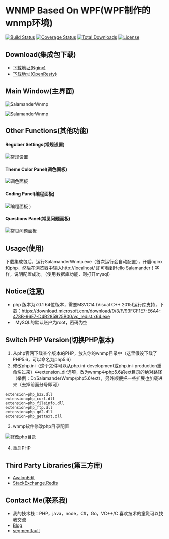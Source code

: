 # WNMP Based On WPF(WPF制作的wnmp环境)

[![Build Status](https://travis-ci.org/slimphp/Slim.svg?branch=develop)](https://travis-ci.org/slimphp/Slim)
[![Coverage Status](https://coveralls.io/repos/slimphp/Slim/badge.svg)](https://coveralls.io/r/slimphp/Slim)
[![Total Downloads](https://poser.pugx.org/slim/slim/downloads)](https://packagist.org/packages/slim/slim)
[![License](https://poser.pugx.org/slim/slim/license)](https://packagist.org/packages/slim/slim)

## Download(集成包下载)
* [下载地址(Nginx)](http://ongd1spyv.bkt.clouddn.com/SalamanderWnmp.7z)
* [下载地址(OpenResty)](http://ongd1spyv.bkt.clouddn.com/SalamanderWnmp-OpenResty.7z)

## Main Window(主界面)
![SalamanderWnmp](https://cloud.githubusercontent.com/assets/16663435/25646342/079fc59a-2fea-11e7-9e54-836da73ec8d6.png)

![SalamanderWnmp](https://cloud.githubusercontent.com/assets/16663435/25646415/acd9bf20-2fea-11e7-9ed2-f878ff66b2e5.png)


## Other Functions(其他功能)
#### Regulaer Settings(常规设置)
![常规设置](https://user-images.githubusercontent.com/16663435/30427886-22070566-9984-11e7-9fc0-9900064b7d71.png)




#### Theme Color Panel(调色面板)
![调色面板](https://cloud.githubusercontent.com/assets/16663435/23488548/4fcc4b6a-ff28-11e6-8a1c-cf45b961340d.png)


#### Coding Panel(编程面板)
![编程面板](https://cloud.githubusercontent.com/assets/16663435/26825004/fe849c30-4ae5-11e7-9fd7-ca6f9b07083e.png)
)

#### Questions Panel(常见问题面板)
![常见问题面板](https://cloud.githubusercontent.com/assets/16663435/25732424/fc42c0f0-3181-11e7-9ebf-c9cd1eba747e.png)


## Usage(使用)
下载集成包后，运行SalamanderWnmp.exe（首次运行会自动配置），开启nginx和php，然后在浏览器中输入http://localhost/  即可看到Hello Salamander！字样，说明配置成功。（使用数据库功能，则打开mysql）

## Notice(注意)
*   php 版本为7.0.1 64位版本，需要MSVC14 (Visual C++ 2015)运行库支持，下载：https://download.microsoft.com/download/9/3/F/93FCF1E7-E6A4-478B-96E7-D4B285925B00/vc_redist.x64.exe
*   MySQL的默认账户为root，密码为空

## Switch PHP Version(切换PHP版本)
1. 从php官网下载某个版本的PHP，放入你的wnmp目录中（这里假设下载了PHP5.6，可以命名为php5.6）
2. 修改php.ini（这个文件可以从php.ini-development或php.ini-production重命名过来）中extension_dir选项，改为wnmp中php5.6的ext目录的绝对路径（举例：D:/SalamanderWnmp/php5.6/ext），另外顺便把一些扩展也加载进来（去掉前面分号即可）
```
extension=php_bz2.dll
extension=php_curl.dll
extension=php_fileinfo.dll
extension=php_ftp.dll
extension=php_gd2.dll
extension=php_gettext.dll
```
3. wnmp软件修改php目录配置

![修改php目录](https://user-images.githubusercontent.com/32063728/30805849-f95c3780-a225-11e7-9210-a0f34e54358c.png)

4. 重启PHP


## Third Party Libraries(第三方库)
*	[AvalonEdit](https://github.com/icsharpcode/AvalonEdit)
*   [StackExchange.Redis](https://github.com/StackExchange/StackExchange.Redis)



## Contact Me(联系我)
*	我的技术栈：PHP，java，node，C#，Go，VC++/C  喜欢技术的童鞋可以找我交流
*	[Blog](http://51nazi.com)
*	[segmentfault](https://segmentfault.com/u/salamander)



